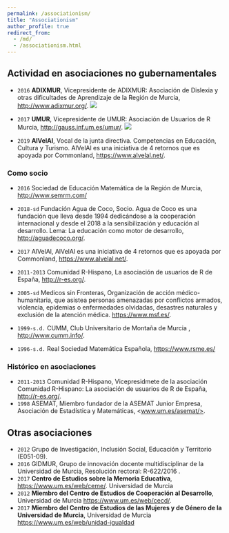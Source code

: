 ```yaml
---
permalink: /associationism/
title: "Associationism"
author_profile: true
redirect_from: 
  - /md/
  - /associationism.html
---
```




## Actividad en asociaciones no gubernamentales

- `2016` **ADIXMUR**, Vicepresidente de ADIXMUR: Asociación de Dislexia y otras dificultades de Aprendizaje de la Región de Murcia, <http://www.adixmur.org/>.
    [![](https://amaurandi.github.io/files/adixmur.png)](https://adixmur.org/)

- `2017` **UMUR**, Vicepresidente de UMUR: Asociación de Usuarios de R Murcia, <http://gauss.inf.um.es/umur/>.
    [![](https://amaurandi.github.io/files/umur1.png)](http://gauss.inf.um.es/umur/about.html)

- `2019` **AlVelAl**, Vocal de la junta directiva. Competencias en Educación, Cultura y Turismo. AlVelAl es una iniciativa de 4 retornos que es apoyada por Commonland, <https://www.alvelal.net/>.

### Como socio

- `2016` Sociedad de Educación Matemática de la Región de Murcia, <http://www.semrm.com/>

- `2018-sd` Fundación Agua de Coco, Socio. Agua de Coco es una fundación que lleva desde 1994 dedicándose a la cooperación internacional y desde el 2018 a la sensibilización y educación al desarrollo. Lema: La educación como motor de desarrollo, <http://aguadecoco.org/>.

- `2017` AlVelAl, AlVelAl es una iniciativa de 4 retornos que es apoyada por Commonland, <https://www.alvelal.net/>.

- `2011-2013` Comunidad R-Hispano, La asociación de usuarios de R de España, <http://r-es.org/>.

- `2005-sd` Medicos sin Fronteras, Organización de acción médico-humanitaria, que asistea personas amenazadas por conflictos armados, violencia, epidemias o enfermedades olvidadas, desastres naturales y exclusión de la atención médica. <https://www.msf.es/>.

- `1999-s.d.` CUMM, Club Universitario de Montaña de Murcia , <http://www.cumm.info/>.

- `1996-s.d.` Real Sociedad Matemática Española, <https://www.rsme.es/>

### Histórico en asociaciones

- `2011-2013` Comunidad R-Hispano, Vicepresidmete de la asociación Comunidad R-Hispano: La asociación de usuarios de R de España, <http://r-es.org/>.
- `1998` ASEMAT, Miembro fundador de la ASEMAT Junior Empresa, Asociación de Estadística y Matemáticas, <www.um.es/asemat/>.

## Otras asociaciones

- `2012` Grupo de Investigación, Inclusión Social, Educación y Territorio (E051-09).
- `2016` GIDMUR, Grupo de innovación docente multidisciplinar de la Universidad de Murcia, Resolución rectoral: R-622/2016 .
- `2017` **Centro de Estudios sobre la Memoria Educativa**, <https://www.um.es/web/ceme/>. Universidad de Murcia
- `2012` **Miembro del Centro de Estudios de Cooperación al Desarrollo**, Universidad de Murcia <https://www.um.es/web/cecd/>.
- `2017` **Miembro del Centro de Estudios de las Mujeres y de Género de la Universidad de Murcia**, Universidad de Murcia <https://www.um.es/web/unidad-igualdad>
